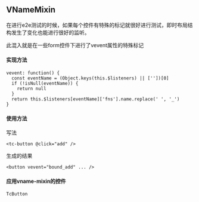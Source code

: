 ## VNameMixin

在进行e2e测试的时候，如果每个控件有特殊的标记就很好进行测试，即时布局结构发生了变化也能进行很好的监听。

此混入就是在一些form控件下进行了vevent属性的特殊标记

#### 实现方法
```
vevent: function() {
  const eventName = (Object.keys(this.$listeners) || [''])[0]
  if (!isNull(eventName)) {
    return null
  }
  return this.$listeners[eventName]['fns'].name.replace(' ', '_')
}
```

#### 使用方法
写法
```
<tc-button @click="add" />
```

生成的结果

```
<button vevent="bound_add" ... />
```

#### 应用vname-mixin的控件
```
TcButton
```